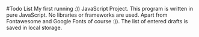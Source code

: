 #Todo List
My first running :)) JavaScript Project. This program is written in pure JavaScript. No libraries or frameworks are used. Apart from Fontawesome and Google Fonts of course :)). The list of entered drafts is saved in local storage.
